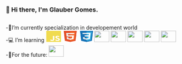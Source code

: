 ### 👋 Hi there, I'm Glauber Gomes.
##
<div>
-🚀I’m currently specialization in developement world<br>
-💻 I’m  learning <img "alt="Js" height="30" width="40"src="https://raw.githubusercontent.com/devicons/devicon/master/icons/javascript/javascript-plain.svg"> <img  alt="HTML" height="30" width="40" src="https://raw.githubusercontent.com/devicons/devicon/master/icons/html5/html5-original.svg"> <img alt="CSS" height="30" width="40" src="https://raw.githubusercontent.com/devicons/devicon/master/icons/css3/css3-original.svg"><img height="30" width="40" src="https://cdn.jsdelivr.net/gh/devicons/devicon/icons/react/react-original.svg" /> <img height="30" width="40" src="https://cdn.jsdelivr.net/gh/devicons/devicon/icons/python/python-original.svg" /> <img height="30" width="40"src="https://cdn.jsdelivr.net/gh/devicons/devicon/icons/nodejs/nodejs-original.svg" /> 
<img height="30" width="40" src="https://cdn.jsdelivr.net/gh/devicons/devicon/icons/androidstudio/androidstudio-original.svg" />
<img height="30" width="40" src="https://cdn.jsdelivr.net/gh/devicons/devicon/icons/java/java-original.svg" /><br>
-🌱For the future: <img height="30" width="40" src="https://cdn.jsdelivr.net/gh/devicons/devicon/icons/nextjs/nextjs-original.svg" />
</div>
